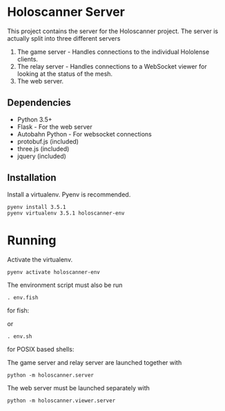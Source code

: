 # Holoscanner Server

This project contains the server for the Holoscanner project. The server is
actually split into three different servers

 1. The game server - Handles connections to the individual Hololense clients.
 2. The relay server - Handles connections to a WebSocket viewer for looking at the status of the mesh.
 3. The web server.

## Dependencies

 * Python 3.5+
 * Flask - For the web server
 * Autobahn Python - For websocket connections
 * protobuf.js (included)
 * three.js (included)
 * jquery (included)

## Installation

Install a virtualenv. Pyenv is recommended.

```
pyenv install 3.5.1
pyenv virtualenv 3.5.1 holoscanner-env
```

# Running

Activate the virtualenv.
```
pyenv activate holoscanner-env
```

The environment script must also be run

```
. env.fish
```
for fish:

or

```
. env.sh
```
for POSIX based shells:

The game server and relay server are launched together with
```
python -m holoscanner.server
```

The web server must be launched separately with

```
python -m holoscanner.viewer.server
```

